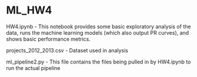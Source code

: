 # ML_HW4

HW4.ipynb - This notebook provides some basic exploratory analysis of the data, runs the machine learning models (which also output PR curves),
and shows basic performance metrics.

projects_2012_2013.csv - Dataset used in analysis 

ml_pipeline2.py - This file contains the files being pulled in by HW4.ipynb to run the actual pipeline
